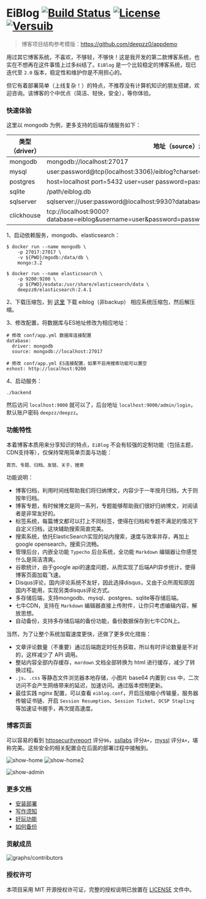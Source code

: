 # EiBlog [![Build Status](https://travis-ci.org/eiblog/eiblog.svg?branch=v1.3.0)](https://travis-ci.org/eiblog/eiblog) [![License](https://img.shields.io/badge/license-MIT-brightgreen.svg)](LICENSE.md) [![Versuib](https://img.shields.io/github/tag/eiblog/eiblog.svg)](https://github.com/eiblog/eiblog/releases) 

> 博客项目结构参考模版：https://github.com/deepzz0/appdemo

用过其它博客系统，不喜欢，不够轻，不够快！这是我开发的第二款博客系统，也实在不想再在这件事情上过多纠结了。`EiBlog` 是一个比较稳定的博客系统，现已迭代至 `2.0` 版本，稳定性和维护你是不用担心的。

但它有着部署简单（上线复杂！）的特点，不推荐没有计算机知识的朋友搭建，欢迎咨询。该博客的个中优点（简洁、轻快，安全），等你体验。

### 快速体验

这里以 mongodb 为例，更多支持的后端存储服务如下：

| 类型（driver） | 地址（source）示例                                           |
| -------------- | ------------------------------------------------------------ |
| mongodb        | mongodb://localhost:27017                                    |
| mysql          | user:password@tcp(localhost:3306)/eiblog?charset=utf8mb4&parseTime=True&loc=Local |
| postgres       | host=localhost port=5432 user=user password=password dbname=eiblog sslmode=disable |
| sqlite         | /path/eiblog.db                                              |
| sqlserver      | sqlserver://user:password@localhost:9930?database=eiblog     |
| clickhouse     | tcp://localhost:9000?database=eiblog&username=user&password=password&read_timeout=10&write_timeout=20 |

1、启动依赖服务，mongodb、elasticsearch：

```
$ docker run --name mongodb \
    -p 27017:27017 \
    -v ${PWD}/mgodb:/data/db \
    mongo:3.2

$ docker run --name elasticsearch \
    -p 9200:9200 \
    -p ${PWD}/esdata:/usr/share/elasticsearch/data \
    deepzz0/elasticsearch:2.4.1
```

2、下载压缩包，到 [这里](https://github.com/eiblog/eiblog/releases) 下载 eiblog（非backup） 相应系统压缩包，然后解压缩。

3、修改配置，将数据库与ES地址修改为相应地址：

```
# 修改 conf/app.yml 数据库连接配置
database:
  driver: mongodb
  source: mongodb://localhost:27017

# 修改 conf/app.yml ES连接配置，如果不启用搜索功能可以置空
eshost: http://localhost:9200
```

4、启动服务：

```
./backend
```

然后访问 `localhost:9000` 就可以了，后台地址 `localhost:9000/admin/login`，默认账户密码 `deepzz/deepzz`。

### 功能特性

本着博客本质用来分享知识的特点，`EiBlog` 不会有较强的定制功能（包括主题，CDN支持等），仅保持常用简单页面与功能：

```
首页、专题、归档、友链、关于、搜索
```

功能说明：

* 博客归档，利用时间线帮助我们将归纳博文，内容少于一年按月归档，大于则按年归档。
* 博客专题，有时候博文是同一系列，专题能够帮助我们很好归纳博文，对阅读者是非常友好的。
* 标签系统，每篇博文都可以打上不同标签，使得在归档和专题不满足的情况下自定义归档，这块辅助搜索简直完美。
* 搜索系统，依托ElasticSearch实现的站内搜索，速度与效率并存，再加上google opensearch，搜索只流畅。
* 管理后台，内嵌全功能 `Typecho` 后台系统，全功能 `Markdown` 编辑器让你感觉什么是简洁清爽。
* 谷歌统计，由于google api的速度问题，从而实现了后端API异步统计，使得博客页面加载飞速。
* Disqus评论，国内评论系统不友好，因此选择disqus，又由于众所周知原因国内不能用，实现另类disqus评论方式。
* 多存储后端，支持mongodb、mysql、postgres、sqlite等存储后端。
* 七牛CDN，支持在 `Markdown` 编辑器直接上传附件，让你只考虑编辑内容，解放思想。
* 自动备份，支持多存储后端的备份功能，备份数据保存到七牛CDN上。

当然，为了让整个系统加载速度更快，还做了更多优化措施：

* 文章评论数量（不重要）通过后端跑定时任务获取，所以有时评论数量是不对的，这样减少了 API 调用。
* 整站内容全部内存缓存，`mardown` 文档全部转换为 html 进行缓存，减少了转换过程。
* `.js`、`.css` 等静态文件浏览器本地存储，小图片 base64 内置到 css 中，二次访问不会产生网络带来的延迟，加速访问。通过版本控制更新。
* 最佳实践 nginx 配置，可以查看 `eiblog.conf`，开启压缩缩小传输量，服务器传输证书链、开启 `Session Resumption`、`Session Ticket`、`OCSP Stapling `等加速证书握手，再次提高速度。

### 博客页面

可以容易的看到 [httpsecurityreport](https://httpsecurityreport.com/?report=deepzz.com) 评分`96`，[ssllabs](https://www.ssllabs.com/ssltest/analyze.html?d=deepzz.com&latest) 评分`A+`，[myssl](https://myssl.com/deepzz.com) 评分`A+`，堪称完美。这些安全的相关配置会在后面的部署过程中接触到。

![show-home](https://st.deepzz.com/blog/img/show-home.png)
![show-home2](https://st.deepzz.com/blog/img/show-home2.png)

![show-admin](https://st.deepzz.com/blog/img/show-admin.png)

### 更多文档

* [安装部署](https://eiblog.github.io/eiblog/install)
* [写作须知](https://eiblog.github.io/eiblog/writing)
* [好玩功能](https://eiblog.github.io/eiblog/amusing)
* [如何备份](https://eiblog.github.io/eiblog/backup)

### 贡献成员

![graphs/contributors](https://opencollective.com/eiblog/contributors.svg?width=890&button=false)

### 授权许可

本项目采用 MIT 开源授权许可证，完整的授权说明已放置在 [LICENSE](https://github.com/eiblog/eiblog/blob/master/LICENSE) 文件中。


